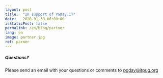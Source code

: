 ```yaml
---
layout: post
title:  "In support of PGDay.IT"
date:   2020-01-30 06:00:00
isStaticPost: false
permalink: /en/blog/partner
lang: en
image: partner.jpg
ref: parner
---
```



##### Questions?
Please send an email with your questions or comments to [pgday@itpug.org](mailto:pgday@itpug.org)
